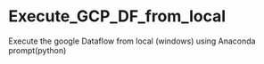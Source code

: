 # Execute_GCP_DF_from_local
Execute the google Dataflow from local (windows) using Anaconda prompt(python)
